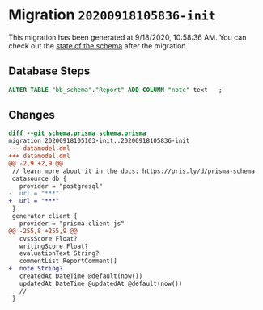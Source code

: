 # Migration `20200918105836-init`

This migration has been generated at 9/18/2020, 10:58:36 AM.
You can check out the [state of the schema](./schema.prisma) after the migration.

## Database Steps

```sql
ALTER TABLE "bb_schema"."Report" ADD COLUMN "note" text   ;
```

## Changes

```diff
diff --git schema.prisma schema.prisma
migration 20200918105103-init..20200918105836-init
--- datamodel.dml
+++ datamodel.dml
@@ -2,9 +2,9 @@
 // learn more about it in the docs: https://pris.ly/d/prisma-schema
 datasource db {
   provider = "postgresql"
-  url = "***"
+  url = "***"
 }
 generator client {
   provider = "prisma-client-js"
@@ -255,8 +255,9 @@
   cvssScore Float?
   writingScore Float?
   evaluationText String?
   commentList ReportComment[]
+  note String?
   createdAt DateTime @default(now())
   updatedAt DateTime @updatedAt @default(now())
   //
 }
```


